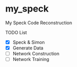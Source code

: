 # my_speck
My Speck Code Reconstruction

TODO List
- [x]  Speck & Simon
- [x]  Generate Data
- [ ]  Network Construction
- [ ]  Network Training